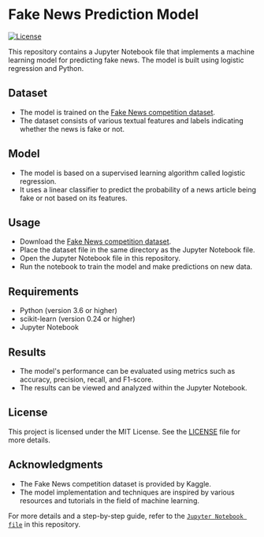 # Fake News Prediction Model
[![License](https://img.shields.io/badge/license-MIT-blue.svg)](LICENSE)

This repository contains a Jupyter Notebook file that implements a machine learning model for predicting fake news. The model is built using logistic regression and Python.

## Dataset
- The model is trained on the [Fake News competition dataset](https://www.kaggle.com/competitions/fake-news).
- The dataset consists of various textual features and labels indicating whether the news is fake or not.

## Model
- The model is based on a supervised learning algorithm called logistic regression.
- It uses a linear classifier to predict the probability of a news article being fake or not based on its features.

## Usage
- Download the [Fake News competition dataset](https://www.kaggle.com/competitions/fake-news).
- Place the dataset file in the same directory as the Jupyter Notebook file.
- Open the Jupyter Notebook file in this repository.
- Run the notebook to train the model and make predictions on new data.

## Requirements
- Python (version 3.6 or higher)
- scikit-learn (version 0.24 or higher)
- Jupyter Notebook

## Results
- The model's performance can be evaluated using metrics such as accuracy, precision, recall, and F1-score.
- The results can be viewed and analyzed within the Jupyter Notebook.

## License
This project is licensed under the MIT License. See the [LICENSE](LICENSE) file for more details.

## Acknowledgments
- The Fake News competition dataset is provided by Kaggle.
- The model implementation and techniques are inspired by various resources and tutorials in the field of machine learning.

For more details and a step-by-step guide, refer to the [`Jupyter Notebook file`](Fake_News_Prediction_using_Machine_Learning.ipynb) in this repository.

